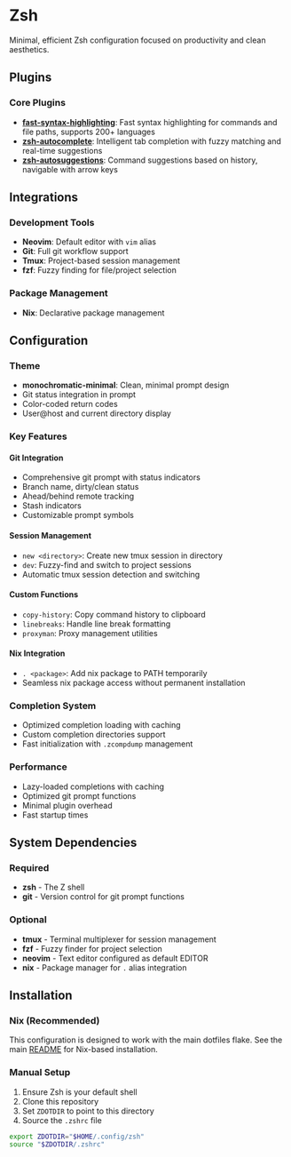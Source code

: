 # Zsh

Minimal, efficient Zsh configuration focused on productivity and clean aesthetics.

## Plugins

### Core Plugins

- **[fast-syntax-highlighting](https://github.com/zdharma-continuum/fast-syntax-highlighting)**: Fast syntax highlighting for commands and file paths, supports 200+ languages
- **[zsh-autocomplete](https://github.com/marlonrichert/zsh-autocomplete)**: Intelligent tab completion with fuzzy matching and real-time suggestions
- **[zsh-autosuggestions](https://github.com/zsh-users/zsh-autosuggestions)**: Command suggestions based on history, navigable with arrow keys

## Integrations

### Development Tools
- **Neovim**: Default editor with `vim` alias
- **Git**: Full git workflow support
- **Tmux**: Project-based session management
- **fzf**: Fuzzy finding for file/project selection

### Package Management
- **Nix**: Declarative package management

## Configuration

### Theme
- **monochromatic-minimal**: Clean, minimal prompt design
- Git status integration in prompt
- Color-coded return codes
- User@host and current directory display

### Key Features

#### Git Integration
- Comprehensive git prompt with status indicators
- Branch name, dirty/clean status
- Ahead/behind remote tracking
- Stash indicators
- Customizable prompt symbols

#### Session Management
- `new <directory>`: Create new tmux session in directory
- `dev`: Fuzzy-find and switch to project sessions
- Automatic tmux session detection and switching

#### Custom Functions
- `copy-history`: Copy command history to clipboard
- `linebreaks`: Handle line break formatting
- `proxyman`: Proxy management utilities

#### Nix Integration
- `. <package>`: Add nix package to PATH temporarily
- Seamless nix package access without permanent installation

### Completion System
- Optimized completion loading with caching
- Custom completion directories support
- Fast initialization with `.zcompdump` management

### Performance
- Lazy-loaded completions with caching
- Optimized git prompt functions
- Minimal plugin overhead
- Fast startup times

## System Dependencies

### Required

- **zsh** - The Z shell
- **git** - Version control for git prompt functions

### Optional

- **tmux** - Terminal multiplexer for session management
- **fzf** - Fuzzy finder for project selection
- **neovim** - Text editor configured as default EDITOR
- **nix** - Package manager for `.` alias integration

## Installation

### Nix (Recommended)
This configuration is designed to work with the main dotfiles flake. See the main [README](https://github.com/SushyDev/dotfiles/blob/main/README.md) for Nix-based installation.

### Manual Setup
1. Ensure Zsh is your default shell
2. Clone this repository
3. Set `ZDOTDIR` to point to this directory
4. Source the `.zshrc` file

```bash
export ZDOTDIR="$HOME/.config/zsh"
source "$ZDOTDIR/.zshrc"
```
